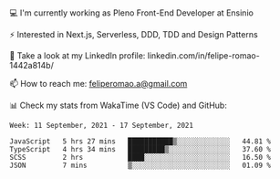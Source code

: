 💻 I'm currently working as Pleno Front-End Developer at Ensinio

⚡ Interested in Next.js, Serverless, DDD, TDD and Design Patterns

👥 Take a look at my LinkedIn profile: linkedin.com/in/felipe-romao-1442a814b/

📫 How to reach me: feliperomao.a@gmail.com

📊 Check my stats from WakaTime (VS Code) and GitHub:

<!--START_SECTION:waka-->
```text
Week: 11 September, 2021 - 17 September, 2021

JavaScript   5 hrs 27 mins   ███████████▒░░░░░░░░░░░░░   44.81 % 
TypeScript   4 hrs 34 mins   █████████▒░░░░░░░░░░░░░░░   37.60 % 
SCSS         2 hrs           ████░░░░░░░░░░░░░░░░░░░░░   16.50 % 
JSON         7 mins          ▒░░░░░░░░░░░░░░░░░░░░░░░░   01.09 % 
```
<!--END_SECTION:waka-->
